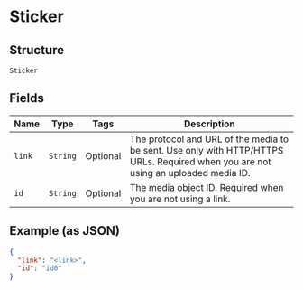 
# Sticker

## Structure

`Sticker`

## Fields

| Name | Type | Tags | Description |
|  --- | --- | --- | --- |
| `link` | `String` | Optional | The protocol and URL of the media to be sent. Use only with HTTP/HTTPS URLs. Required when you are not using an uploaded media ID. |
| `id` | `String` | Optional | The media object ID. Required when you are not using a link. |

## Example (as JSON)

```json
{
  "link": "<link>",
  "id": "id0"
}
```

